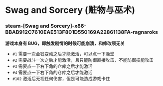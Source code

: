 # Swag and Sorcery (赃物与巫术)

### steam-[Swag and Sorcery]-x86-BBAB912C7610EAE513F801D550169A22861138FA-ragnaroks
**游戏本身有 BUG，即触发剧情的时候可能崩溃，和修改项无关**  
- `#1` 需要一次金钱变动之后才能激活，可以点一下澡堂
- `#2` 需要战斗一次之后才能激活，且只能防御直接攻击，不能防御技能攻击
- `#3` 需要点一下右下角的仓库之后才能激活
- `#4` 需要点一下右下角的仓库之后才能激活
- `#102` 激活后无视任何伤害，但是可能造成游戏卡住